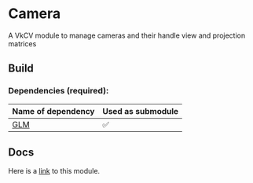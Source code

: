 # Camera

A VkCV module to manage cameras and their handle view and projection matrices

## Build

### Dependencies (required):

| Name of dependency | Used as submodule |
|----------------------------------------------------|---|
| [GLM](https://github.com/g-truc/glm)   | ✅ |

## Docs

Here is a [link](https://userpages.uni-koblenz.de/~vkcv/doc/group__vkcv__camera.html) to this module.
